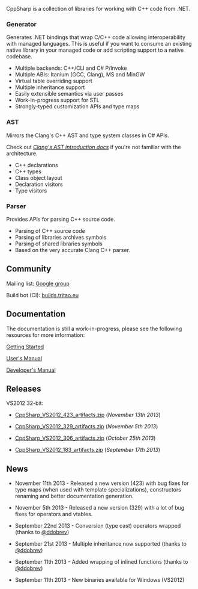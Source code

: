 CppSharp is a collection of libraries for working with C++ code from .NET.

### Generator

Generates .NET bindings that wrap C/C++ code allowing interoperability with
managed languages. This is useful if you want to consume an existing native
library in your managed code or add scripting support to a native codebase.
 
 * Multiple backends: C++/CLI and C# P/Invoke
 * Multiple ABIs: Itanium (GCC, Clang), MS and MinGW
 * Virtual table overriding support
 * Multiple inheritance support
 * Easily extensible semantics via user passes 
 * Work-in-progress support for STL
 * Strongly-typed customization APIs and type maps

### AST 

Mirrors the Clang's C++ AST and type system classes in C# APIs.

Check out [_Clang's AST introduction docs_](http://clang.llvm.org/docs/IntroductionToTheClangAST.html) if you're not familiar with the architecture. 
 
 * C++ declarations
 * C++ types
 * Class object layout
 * Declaration visitors
 * Type visitors

### Parser

Provides APIs for parsing C++ source code.

* Parsing of C++ source code
* Parsing of libraries archives symbols
* Parsing of shared libraries symbols 
* Based on the very accurate Clang C++ parser.
 
## Community

Mailing list: [Google group](https://groups.google.com/forum/#!forum/cppsharp-list)

Build bot (CI): [builds.tritao.eu](builds.tritao.eu)

## Documentation

The documentation is still a work-in-progress, please see the following resources
for more information:

[Getting Started](docs/GettingStarted.md)

[User's Manual](docs/UsersManual.md)

[Developer's Manual](docs/DevManual.md)

## Releases

VS2012 32-bit:

- [CppSharp_VS2012_423_artifacts.zip](https://dl.dropboxusercontent.com/u/194502/CppSharp/CppSharp_VS2012_423_artifacts.zip) (_November 13th 2013_)

- [CppSharp_VS2012_329_artifacts.zip](https://dl.dropboxusercontent.com/u/194502/CppSharp/CppSharp_VS2012_329_artifacts.zip) (_November 5th 2013_) 

- [CppSharp_VS2012_306_artifacts.zip](https://dl.dropboxusercontent.com/u/194502/CppSharp/CppSharp_VS2012_306_artifacts.zip) (_October 25th 2013_) 

- [CppSharp_VS2012_183_artifacts.zip](https://dl.dropboxusercontent.com/u/194502/CppSharp/CppSharp_VS2012_183_artifacts.zip) (_September 17th 2013_)

## News

* November 11th 2013 - Released a new version (423) with bug fixes for type maps (when used with template specializations), constructors renaming and better documentation generation.
* November 5th 2013 - Released a new version (329) with a lot of bug fixes for operators and vtables.
* September 22nd 2013 - Conversion (type cast) operators wrapped (thanks to <a href="https://github.com/ddobrev">@ddobrev</a>)
* September 21st 2013 - Multiple inheritance now supported (thanks to <a href="https://github.com/ddobrev">@ddobrev</a>)

* September 11th 2013 - Added wrapping of inlined functions (thanks to <a href="https://github.com/ddobrev">@ddobrev</a>)
* September 11th 2013 - New binaries available for Windows (VS2012)
